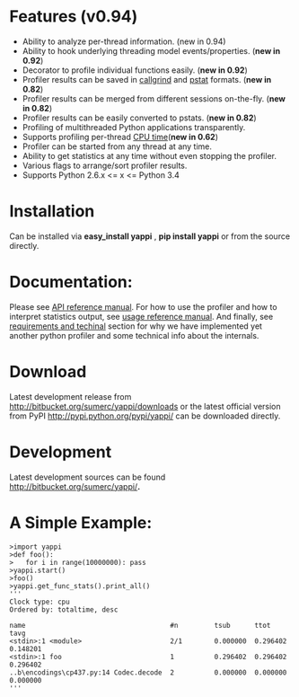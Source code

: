 # Features (v0.94) #
  * Ability to analyze per-thread information. (new in 0.94)
  * Ability to hook underlying threading model events/properties. (**new in 0.92**)
  * Decorator to profile individual functions easily. (**new in 0.92**)
  * Profiler results can be saved in [callgrind](http://valgrind.org/docs/manual/cl-format.html) and [pstat](http://docs.python.org/3.4/library/profile.html#pstats.Stats) formats. (**new in 0.82**)
  * Profiler results can be merged from different sessions on-the-fly. (**new in 0.82**)
  * Profiler results can be easily converted to pstats. (**new in 0.82**)
  * Profiling of multithreaded Python applications transparently.
  * Supports profiling per-thread [CPU time](http://en.wikipedia.org/wiki/CPU_time)(**new in 0.62**)
  * Profiler can be started from any thread at any time.
  * Ability to get statistics at any time without even stopping the profiler.
  * Various flags to arrange/sort profiler results.
  * Supports Python 2.6.x <= x <= Python 3.4

# Installation #
Can be installed via **easy\_install yappi** , **pip install yappi** or from the source directly.

# Documentation: #
Please see [API reference manual](http://code.google.com/p/yappi/wiki/apiyappi_v092).
For how to use the profiler and how to interpret statistics output, see [usage reference manual](http://code.google.com/p/yappi/wiki/usageyappi_v092).
And finally, see [requirements and techinal](http://code.google.com/p/yappi/wiki/whyyappi) section for why we have implemented yet another python profiler and some technical info about the internals.

# Download #
Latest development release from http://bitbucket.org/sumerc/yappi/downloads or the latest official version from PyPI http://pypi.python.org/pypi/yappi/ can be downloaded directly.

# Development #
Latest development sources can be found http://bitbucket.org/sumerc/yappi/**.**


# A Simple Example: #
```
>import yappi
>def foo(): 
>   for i in range(10000000): pass
>yappi.start()
>foo()
>yappi.get_func_stats().print_all()
'''
Clock type: cpu
Ordered by: totaltime, desc

name                                    #n         tsub      ttot      tavg
<stdin>:1 <module>                      2/1        0.000000  0.296402  0.148201
<stdin>:1 foo                           1          0.296402  0.296402  0.296402
..b\encodings\cp437.py:14 Codec.decode  2          0.000000  0.000000  0.000000
'''
```